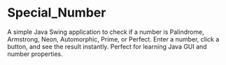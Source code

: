 # Special_Number
A simple Java Swing application to check if a number is Palindrome, Armstrong, Neon, Automorphic, Prime, or Perfect. Enter a number, click a button, and see the result instantly. Perfect for learning Java GUI and number properties.
